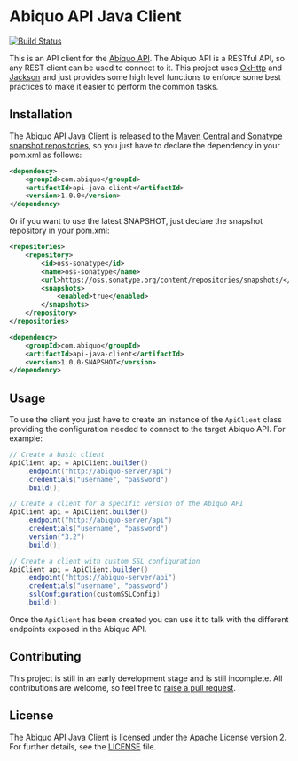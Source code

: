 # Abiquo API Java Client

[![Build Status](https://travis-ci.org/abiquo/api-java-client.svg?branch=master)](https://travis-ci.org/abiquo/api-java-client)

This is an API client for the [Abiquo API](http://wiki.abiquo.com/). The Abiquo API is a RESTful API,
so any REST client can be used to connect to it. This project uses [OkHttp](http://square.github.io/okhttp/) and [Jackson](https://github.com/FasterXML/jackson) and just provides some high level functions 
to enforce some best practices to make it easier to perform the common tasks.

## Installation

The Abiquo API Java Client is released to the [Maven Central](http://search.maven.org/#search%7Cga%7C1%7Cg%3A%22com.abiquo%22%20AND%20a%3A%22ap%C3%AC-java-client%22) and [Sonatype snapshot
repositories](https://oss.sonatype.org/content/repositories/snapshots/com/abiquo/api-java-client/), so you just have to declare the dependency in your pom.xml as follows:

```xml
<dependency>
    <groupId>com.abiquo</groupId>
    <artifactId>api-java-client</artifactId>
    <version>1.0.0</version>
</dependency>
```

Or if you want to use the latest SNAPSHOT, just declare the snapshot repository in your
pom.xml:

```xml
<repositories>
    <repository>
        <id>oss-sonatype</id>
        <name>oss-sonatype</name>
        <url>https://oss.sonatype.org/content/repositories/snapshots/</url>
        <snapshots>
            <enabled>true</enabled>
        </snapshots>
    </repository>
</repositories>

<dependency>
    <groupId>com.abiquo</groupId>
    <artifactId>api-java-client</artifactId>
    <version>1.0.0-SNAPSHOT</version>
</dependency>
```

## Usage

To use the client you just have to create an instance of the `ApiClient` class providing the configuration needed to connect to the target Abiquo API. For example:

```java
// Create a basic client
ApiClient api = ApiClient.builder()
    .endpoint("http://abiquo-server/api")
    .credentials("username", "password")
    .build();

// Create a client for a specific version of the Abiquo API
ApiClient api = ApiClient.builder()
    .endpoint("http://abiquo-server/api")
    .credentials("username", "password")
    .version("3.2")
    .build();

// Create a client with custom SSL configuration
ApiClient api = ApiClient.builder()
    .endpoint("https://abiquo-server/api")
    .credentials("username", "password")
    .sslConfiguration(customSSLConfig)
    .build();
```

Once the `ApiClient` has been created you can use it to talk with the different endpoints exposed in the Abiquo API.

## Contributing

This project is still in an early development stage and is still incomplete. All
contributions are welcome, so feel free to [raise a pull request](https://help.github.com/articles/using-pull-requests/).

## License

The Abiquo API Java Client is licensed under the Apache License version 2. For
further details, see the [LICENSE](LICENSE) file.
